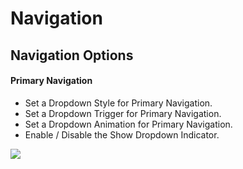 # Navigation

## Navigation Options


#### Primary Navigation

* Set a Dropdown Style for Primary Navigation.
* Set a Dropdown Trigger for Primary Navigation.
* Set a Dropdown Animation for Primary Navigation.
* Enable / Disable the Show Dropdown Indicator.

![](http://transvelo.github.io/docs/mybag/images/theme-options-navigation.png)




